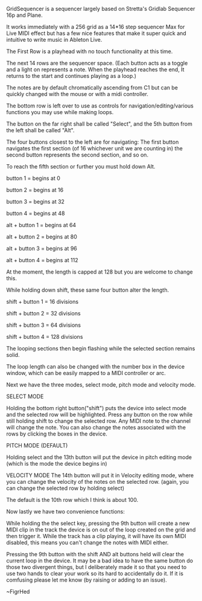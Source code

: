 
GridSequencer is a sequencer largely based on Stretta's Gridlab Sequencer 16p and Plane.

It works immediately with a 256 grid as a 14*16 step sequencer Max for Live MIDI effect but has a few nice features that make it super quick and intuitive to write music in Ableton Live.

The First Row is a playhead with no touch functionality at this time.


The next 14 rows are the sequencer space. 
(Each button acts as a toggle and a light on represents a note. When the playhead reaches the end, It returns to the start and continues playing as a loop.)

The notes are by default chromatically ascending from C1 but can be quickly changed with the mouse or with a midi controller.


The bottom row is left over to use as controls for navigation/editing/various functions you may use while making loops.

The button on the far right shall be called "Select", and the 5th button from the left shall be called "Alt".

The four buttons closest to the left are for navigating:
The first button navigates the first section (of 16 whichever unit we are counting in)
the second button represents the second section, and so on.

To reach the fifth section or further you must hold down Alt.

button 1 = begins at 0

button 2 = begins at 16

button 3 = begins at 32

button 4 = begins at 48

alt + button 1 = begins at 64

alt + button 2 = begins at 80

alt + button 3 = begins at 96

alt + button 4 = begins at 112

At the moment, the length is capped at 128 but you are welcome to change this.



While holding down shift, these same four button alter the length.

shift + button 1 = 16  divisions

shift + button 2 = 32  divisions

shift + button 3 = 64  divisions

shift + button 4 = 128 divisions

The looping sections then begin flashing while the selected section remains solid.

The loop length can also be changed with the number box in the device window, which can be easily mapped to a MIDI controller or arc.


Next we have the three modes, select mode, pitch mode and velocity mode.

SELECT MODE

Holding the bottom right button("shift") puts the device into select mode and the selected row will be highlighted. Press any button on the row while still holding shift to change the selected row.
Any MIDI note to the channel will change the note.
You can also change the notes associated with the rows by clicking the boxes in the device.


PITCH MODE (DEFAULT)

Holding select and the 13th button will put the device in pitch editing mode (which is the mode the device begins in) 


VELOCITY MODE
The 14th button will put it in Velocity editing mode, where  you can change the velocity of the notes on the selected row.
(again, you can change the selected row by holding select)

The default is the 10th row which I think is about 100.



Now lastly we have two convenience functions:

While holding the the select key, pressing the 9th button will create a new MIDI clip in the track the device is on out of the loop created on the grid and then trigger it. While the track has a clip playing, it will have its own MIDI disabled, this means you can't change the notes with MIDI either.

Pressing the 9th button with the shift AND alt buttons held will clear the current loop in the device.
It may be a bad idea to have the same button do those two divergent things, but I deliberately made it so that you need to use two hands to clear your work so its hard to accidentally do it.
If it is comfusing please let me know (by raising or adding to an issue).

~FigrHed
